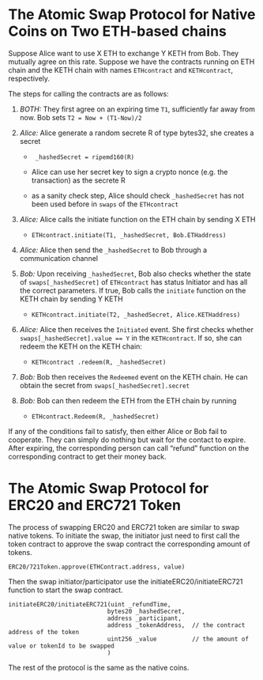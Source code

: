 # The Atomic Swap Protocol for Native Coins on Two ETH-based chains

Suppose Alice want to use X ETH to exchange Y KETH from Bob. They mutually agree on this rate. Suppose we have the contracts running on ETH chain and the KETH chain with names ```ETHcontract``` and ```KETHcontract```, respectively.

The steps for calling the contracts are as follows:

1. *BOTH:* They first agree on an expiring time ```T1```, sufficiently far away from now. Bob sets ```T2 = Now + (T1-Now)/2```



2.  *Alice:* Alice generate a random secrete R of type bytes32, she creates a secret

    *   ``` _hashedSecret = ripemd160(R)```
    *   Alice can use her secret key to sign a crypto nonce (e.g. the transaction) as the secrete R

    *  as a sanity check step, Alice should check  ```_hashedSecret``` has not been used before in ```swaps``` of the ```ETHcontract```


3. *Alice:* Alice calls the initiate function on the ETH chain by sending X ETH

    *   ```ETHcontract.initiate(T1, _hashedSecret, Bob.ETHaddress)```



4. *Alice:* Alice then send the ```_hashedSecret``` to Bob through a communication channel



5. *Bob:* Upon receiving ```_hashedSecret```, Bob also checks whether the state of ```swaps[_hashedSecret]``` of ```ETHcontract``` has status Initiator and has all the correct parameters. If true, Bob calls the ```initiate``` function on the KETH chain by sending Y KETH

    *   ```KETHcontract.initiate(T2, _hashedSecret, Alice.KETHaddress)```



6. *Alice:* Alice then receives the ```Initiated``` event. She first checks whether ```swaps[_hashedSecret].value == Y``` in the ```KETHcontract```. If so, she can redeem the KETH on the KETH chain:

    *   ```KETHcontract .redeem(R, _hashedSecret)```



7. *Bob:* Bob then receives the ```Redeemed``` event on the KETH chain. He can obtain the secret from ```swaps[_hashedSecret].secret```



8. *Bob:* Bob can then redeem the ETH from the ETH chain by running

    *   ```ETHcontract.Redeem(R, _hashedSecret)```

If any of the conditions fail to satisfy, then either Alice or Bob fail to cooperate. They can simply do nothing but wait for the contact to expire. After expiring, the corresponding person can call “refund” function on the corresponding contract to get their money back.


# The Atomic Swap Protocol for ERC20 and ERC721 Token

The process of swapping ERC20 and ERC721 token are similar to swap native tokens. To initiate the swap, the initiator just need to first call the token contract to approve the swap contract the corresponding amount of tokens.

```
ERC20/721Token.approve(ETHContract.address, value)
```

Then the swap initiator/participator use the initiateERC20/initiateERC721 function to start the swap contract.

```
initiateERC20/initiateERC721(uint _refundTime, 
                            bytes20 _hashedSecret, 
                            address _participant, 
                            address _tokenAddress,  // the contract address of the token
                            uint256 _value          // the amount of value or tokenId to be swapped
                            )
```

The rest of the protocol is the same as the native coins.
